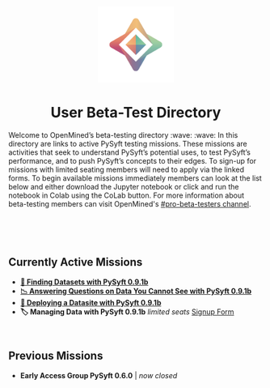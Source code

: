 <div align="center">
  <img alt="OpenMined Logo" src="/source/OPenMined-Brandmark-Light.png" style="width:150px;height:150px;">
  <h1><strong>User Beta-Test Directory</strong></h1>
</div>
  <p>
    Welcome to OpenMined’s beta-testing directory :wave: :wave: 
    In this directory are links to active PySyft testing missions. 
    These missions are activities that seek to understand PySyft’s potential uses, to test PySyft’s performance, and to push PySyft’s concepts to their edges.
    To sign-up for missions with limited seating members will need to apply via the linked forms. 
    To begin available missions immediately members can look at the list below and either download the Jupyter notebook or click and run the notebook in Colab using the CoLab button.
    For more information about beta-testing members can visit OpenMined's <a href src="https://openmined.slack.com/archives/C07C9FWB28P" target=blank>#pro-beta-testers channel</a>.
   
</p>

<br><br><br>

## Currently Active Missions
- [**:mag_right: Finding Datasets with PySyft 0.9.1b**](https://github.com/OpenMined/design/blob/main/user_tests/finding_data_091b/Finding%20Datasets%20with%20PySyft091b.ipynb)
- [**:chart_with_downwards_trend: Answering Questions on Data You Cannot See with PySyft 0.9.1b**](https://github.com/OpenMined/design/blob/main/user_tests/remote_data_science_091b/Remote%20Data%20Science%20with%20PySyft091b.ipynb) 
- [**🚀 Deploying a Datasite with PySyft 0.9.1b**](https://github.com/OpenMined/design/blob/main/user_tests/deploy_datasite_091b/Deploying%20a%20Datasite%20with%20PySyft%20091b.ipynb)
- **:label: Managing Data with PySyft 0.9.1b** _limited seats_ [Signup Form](https://forms.gle/8ibzSMKFiTUjW9z8A)

<br>

## Previous Missions
- **Early Access Group PySyft 0.6.0**  |  _now closed_
